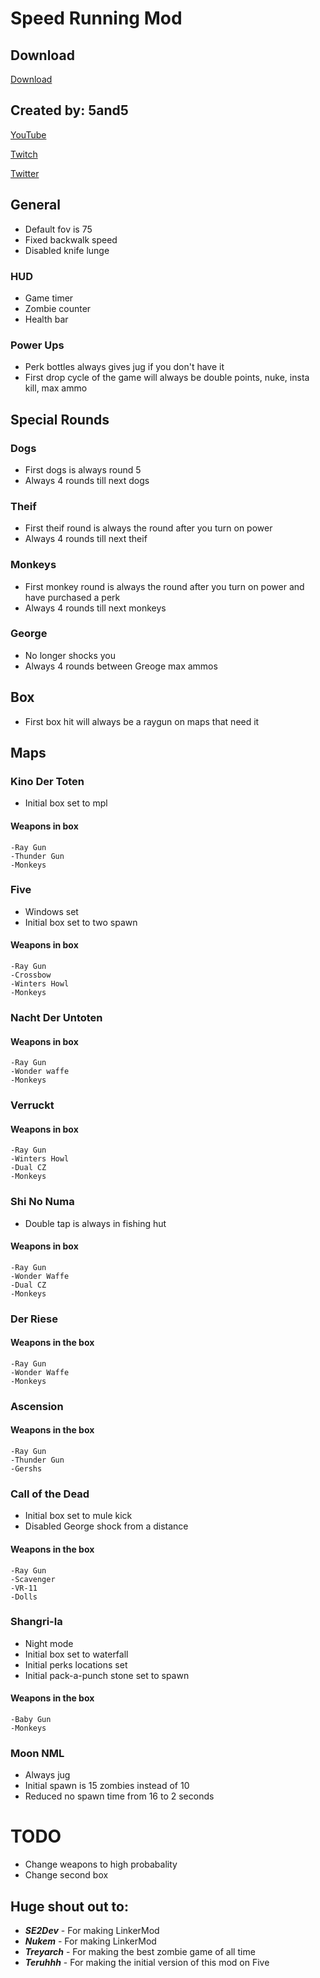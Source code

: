 # Speed Running Mod

## Download

[Download](https://github.com/5and5/BO1-SpeedRuns/releases)

## Created by: 5and5

[YouTube](https://www.youtube.com/user/Zomb0s4life)

[Twitch](https://twitch.tv/5and5)

[Twitter](https://twitter.com/5and55)


## General
* Default fov is 75
* Fixed backwalk speed
* Disabled knife lunge

### HUD
* Game timer
* Zombie counter
* Health bar

### Power Ups
* Perk bottles always gives jug if you don't have it
* First drop cycle of the game will always be double points, nuke, insta kill, max ammo

## Special Rounds
### Dogs
* First dogs is always round 5
* Always 4 rounds till next dogs
### Theif
* First theif round is always the round after you turn on power
* Always 4 rounds till next theif
### Monkeys
* First monkey round is always the round after you turn on power and have purchased a perk
* Always 4 rounds till next monkeys
### George
* No longer shocks you
* Always 4 rounds between Greoge max ammos

## Box
* First box hit will always be a raygun on maps that need it

## Maps

### Kino Der Toten
* Initial box set to mpl

#### Weapons in box
    -Ray Gun
    -Thunder Gun
    -Monkeys

### Five
* Windows set
* Initial box set to two spawn

#### Weapons in box
    -Ray Gun
    -Crossbow
    -Winters Howl
    -Monkeys

### Nacht Der Untoten
#### Weapons in box
    -Ray Gun
    -Wonder waffe
    -Monkeys

### Verruckt
#### Weapons in box
    -Ray Gun
    -Winters Howl
    -Dual CZ
    -Monkeys

### Shi No Numa
* Double tap is always in fishing hut

#### Weapons in box
    -Ray Gun
    -Wonder Waffe
    -Dual CZ
    -Monkeys

### Der Riese
#### Weapons in the box
    -Ray Gun
    -Wonder Waffe
    -Monkeys

### Ascension
#### Weapons in the box
    -Ray Gun
    -Thunder Gun
    -Gershs

### Call of the Dead
* Initial box set to mule kick
* Disabled George shock from a distance

#### Weapons in the box
    -Ray Gun
    -Scavenger
    -VR-11
    -Dolls

### Shangri-la
* Night mode
* Initial box set to waterfall
* Initial perks locations set
* Initial pack-a-punch stone set to spawn

#### Weapons in the box
    -Baby Gun
    -Monkeys

### Moon NML
* Always jug
* Initial spawn is 15 zombies instead of 10
* Reduced no spawn time from 16 to 2 seconds

# TODO
* Change weapons to high probabality
* Change second box

## Huge shout out to:
* **_SE2Dev_** - For making LinkerMod
* **_Nukem_** - For making LinkerMod
* **_Treyarch_** - For making the best zombie game of all time
* **_Teruhhh_** - For making the initial version of this mod on Five

